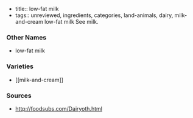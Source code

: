 - title:: low-fat milk
- tags:: unreviewed, ingredients, categories, land-animals, dairy, milk-and-cream
low-fat milk See milk.

### Other Names

* low-fat milk

### Varieties

* [[milk-and-cream]]

### Sources
* http://foodsubs.com/Dairyoth.html
